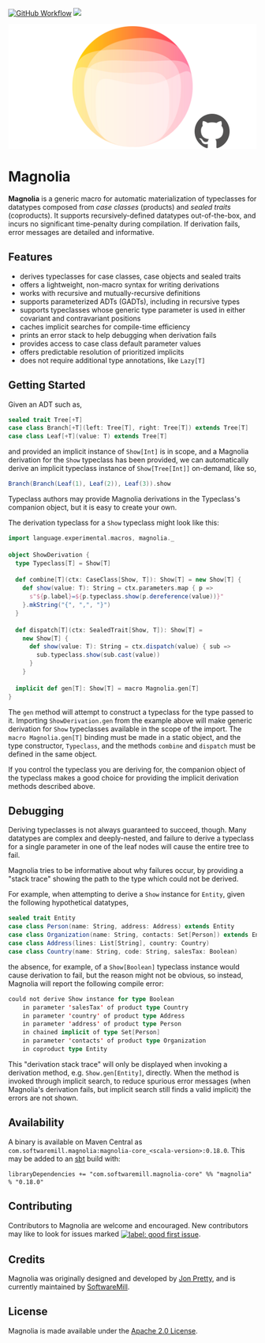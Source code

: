 [<img alt="GitHub Workflow" src="https://img.shields.io/github/workflow/status/softwaremill/magnolia/Build/main?style=for-the-badge" height="24">](https://github.com/softwaremill/magnolia/actions)
[<img src="https://img.shields.io/maven-central/v/com.softwaremill.magnolia/magnolia-core_2.12?color=2465cd&style=for-the-badge" height="24">](https://search.maven.org/artifact/com.softwaremill.magnolia/magnolia-core_2.12)

<img src="/doc/images/github.png" valign="middle">

# Magnolia

__Magnolia__ is a generic macro for automatic materialization of typeclasses for datatypes composed from *case classes* 
(products) and *sealed traits* (coproducts). It supports recursively-defined datatypes out-of-the-box, and incurs 
no significant time-penalty during compilation. If derivation fails, error messages are detailed and informative.

## Features

 - derives typeclasses for case classes, case objects and sealed traits
 - offers a lightweight, non-macro syntax for writing derivations
 - works with recursive and mutually-recursive definitions
 - supports parameterized ADTs (GADTs), including in recursive types
 - supports typeclasses whose generic type parameter is used in either
   covariant and contravariant positions
 - caches implicit searches for compile-time efficiency
 - prints an error stack to help debugging when derivation fails
 - provides access to case class default parameter values
 - offers predictable resolution of prioritized implicits
 - does not require additional type annotations, like `Lazy[T]`


## Getting Started

Given an ADT such as,
```scala
sealed trait Tree[+T]
case class Branch[+T](left: Tree[T], right: Tree[T]) extends Tree[T]
case class Leaf[+T](value: T) extends Tree[T]
```
and provided an implicit instance of `Show[Int]` is in scope, and a Magnolia
derivation for the `Show` typeclass has been provided, we can
automatically derive an implicit typeclass instance of `Show[Tree[Int]]`
on-demand, like so,
```scala
Branch(Branch(Leaf(1), Leaf(2)), Leaf(3)).show
```
Typeclass authors may provide Magnolia derivations in the Typeclass's companion
object, but it is easy to create your own.

The derivation typeclass for a `Show` typeclass might look like this:
```scala
import language.experimental.macros, magnolia._

object ShowDerivation {
  type Typeclass[T] = Show[T]
  
  def combine[T](ctx: CaseClass[Show, T]): Show[T] = new Show[T] {
    def show(value: T): String = ctx.parameters.map { p =>
      s"${p.label}=${p.typeclass.show(p.dereference(value))}"
    }.mkString("{", ",", "}")
  }

  def dispatch[T](ctx: SealedTrait[Show, T]): Show[T] =
    new Show[T] {
      def show(value: T): String = ctx.dispatch(value) { sub =>
        sub.typeclass.show(sub.cast(value))
      }
    }

  implicit def gen[T]: Show[T] = macro Magnolia.gen[T]
}
```

The `gen` method will attempt to construct a typeclass for the type passed to
it. Importing `ShowDerivation.gen` from the example above will make generic
derivation for `Show` typeclasses available in the scope of the import. The
`macro Magnolia.gen[T]` binding must be made in a static object, and the type
constructor, `Typeclass`, and the methods `combine` and `dispatch` must be
defined in the same object.

If you control the typeclass you are deriving for, the companion object of the
typeclass makes a good choice for providing the implicit derivation methods
described above.

## Debugging

Deriving typeclasses is not always guaranteed to succeed, though. Many
datatypes are complex and deeply-nested, and failure to derive a typeclass for
a single parameter in one of the leaf nodes will cause the entire tree to fail.

Magnolia tries to be informative about why failures occur, by providing a
"stack trace" showing the path to the type which could not be derived.

For example, when attempting to derive a `Show` instance for `Entity`, given
the following hypothetical datatypes,

```scala
sealed trait Entity
case class Person(name: String, address: Address) extends Entity
case class Organization(name: String, contacts: Set[Person]) extends Entity
case class Address(lines: List[String], country: Country)
case class Country(name: String, code: String, salesTax: Boolean)
```
the absence, for example, of a `Show[Boolean]` typeclass instance would cause
derivation to fail, but the reason might not be obvious, so instead, Magnolia
will report the following compile error:

```scala
could not derive Show instance for type Boolean
    in parameter 'salesTax' of product type Country
    in parameter 'country' of product type Address
    in parameter 'address' of product type Person
    in chained implicit of type Set[Person]
    in parameter 'contacts' of product type Organization
    in coproduct type Entity
```

This "derivation stack trace" will only be displayed when invoking a derivation
method, e.g. `Show.gen[Entity]`, directly. When the method is invoked through
implicit search, to reduce spurious error messages (when Magnolia's derivation
fails, but implicit search still finds a valid implicit) the errors are not
shown.

## Availability

A binary is available on Maven Central as `com.softwaremill.magnolia:magnolia-core_<scala-version>:0.18.0`. This may be added
to an [sbt](https://www.scala-sbt.org/) build with:
```
libraryDependencies += "com.softwaremill.magnolia-core" %% "magnolia" % "0.18.0"
```

## Contributing

Contributors to Magnolia are welcome and encouraged. New contributors may like to look for issues marked
<a href="https://github.com/softwaremill/magnolia/labels/good%20first%20issue"><img alt="label: good first issue"
src="https://img.shields.io/badge/-good%20first%20issue-67b6d0.svg" valign="middle"></a>.

## Credits

Magnolia was originally designed and developed by [Jon Pretty](https://github.com/propensive), and is currently
maintained by [SoftwareMill](https://softwaremill.com).

## License

Magnolia is made available under the [Apache 2.0 License](/license.md).
